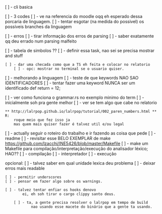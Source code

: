 [ ] - cli basica

[ ] - 3 codes
    [ ] - ve na referencia do moodle oqq eh esperado dessa porcaria de linguagem.
        [ ] - tentar esgotar (na medida do possivel) os possíveis branches da linguagem

[ ] - erros
    [ ] - tirar informação dos erros de parsing
        [ ] - saber exatamente qq deu errado num parsing malfeito


[ ] - tabela de simbolos ??
    [ ] - definir essa task, nao sei se precisa mostrar and stuff

    [ ] - dar uma checada como que a TS eh feita e colocar no relatorio
        [ ] - opc: mostrar no terminal se o usuario quiser.

[ ] - melhorando a linguagem
    [ ] - teste de que keywords NAO SAO IDENTIFICADORES
    [ ] - tentar fazer uma keyword NUNCA ser um identificado
            def return = 12;



[ ] - ver como funciona o grammar.rs
        no exemplo minimo do term
    [ ] - inicialmente soh pra gente melhor
    [ ] - ver se tem algo que cabe no relatorio

    ** http://lalrpop.github.io/lalrpop/tutorial/002_paren_numbers.html **
    R:
        roque meio que fez isso ja
        mas quem mais quiser fazer é talvez util e/ou legal


[ ] - actually seguir o roteiro do trabalho e ir fazendo as coisa que pede
    [ ] - readme
        [ ] - revisitar esse BELO EXEMPLAR de make
            https://github.com/lzacchi/INE5426/blob/master/Makefile
    [ ] - make
            um Makefile para compilação/interpretação/execução do analisador léxico;
                HAO??
        [ ] - compilação
        [ ] - interpretador
        [ ] - execução


opcional:
    [ ] - talvez saber em qual unidade lexica deu problema
    [ ] - deixar erros mais readable

    [ ] - permitir underscores
    [ ] - pensar em fazer algo sobre os warnings.

    [ ] - talvez tentar enfiar os hooks denovo
            ei, eh soh tirar o cargo clippy santo deus.

        [ ] - ta, a gente precisa resolver o lalrpop em tempo de build
                nao usando esse macete do binário que a gente ta usando.
